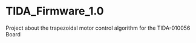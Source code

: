 # TIDA_Firmware_1.0
Project about the trapezoidal motor control algorithm for the TIDA-010056 Board
